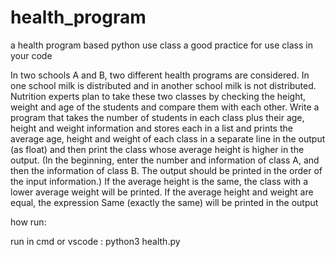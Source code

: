 # health_program
a health program based python use class  a good practice for use class in your code

In two schools A and B, two different health programs are considered. In one school milk is distributed and in another school milk is not distributed. Nutrition experts plan to take these two classes by checking the height, weight and age of the students and compare them with each other. Write a program that takes the number of students in each class plus their age, height and weight information and stores each in a list and prints the average age, height and weight of each class in a separate line in the output (as float) and then print the class whose average height is higher in the output. (In the beginning, enter the number and information of class A, and then the information of class B. The output should be printed in the order of the input information.) If the average height is the same, the class with a lower average weight will be printed. If the average height and weight are equal, the expression Same (exactly the same) will be printed in the output


how run:

run in cmd or vscode :  python3 health.py


